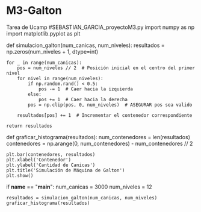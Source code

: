 # M3-Galton
Tarea de Ucamp
#SEBASTIAN_GARCIA_proyectoM3.py
import numpy as np
import matplotlib.pyplot as plt

def simulacion_galton(num_canicas, num_niveles):
    resultados = np.zeros(num_niveles + 1, dtype=int)
    
    for _ in range(num_canicas):
        pos = num_niveles // 2  # Posición inicial en el centro del primer nivel
        for nivel in range(num_niveles):
            if np.random.rand() < 0.5:
                pos -= 1  # Caer hacia la izquierda
            else:
                pos += 1  # Caer hacia la derecha
            pos = np.clip(pos, 0, num_niveles)  # ASEGURAR pos sea valido
        
        resultados[pos] += 1  # Incrementar el contenedor correspondiente
    
    return resultados

def graficar_histograma(resultados):
    num_contenedores = len(resultados)
    contenedores = np.arange(0, num_contenedores) - num_contenedores // 2
    
    plt.bar(contenedores, resultados)
    plt.xlabel('Contenedor')
    plt.ylabel('Cantidad de Canicas')
    plt.title('Simulación de Máquina de Galton')
    plt.show()

if __name__ == "__main__":
    num_canicas = 3000
    num_niveles = 12
    
    resultados = simulacion_galton(num_canicas, num_niveles)
    graficar_histograma(resultados)
